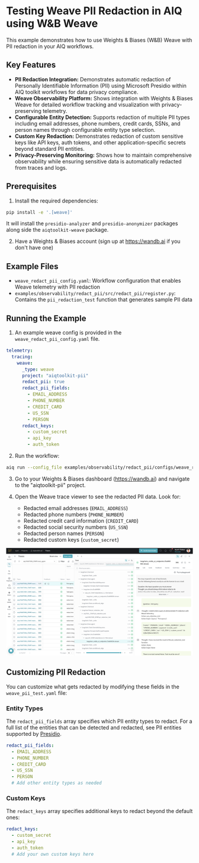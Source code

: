 <!--
SPDX-FileCopyrightText: Copyright (c) 2025, NVIDIA CORPORATION & AFFILIATES. All rights reserved.
SPDX-License-Identifier: Apache-2.0

Licensed under the Apache License, Version 2.0 (the "License");
you may not use this file except in compliance with the License.
You may obtain a copy of the License at

http://www.apache.org/licenses/LICENSE-2.0

Unless required by applicable law or agreed to in writing, software
distributed under the License is distributed on an "AS IS" BASIS,
WITHOUT WARRANTIES OR CONDITIONS OF ANY KIND, either express or implied.
See the License for the specific language governing permissions and
limitations under the License.
-->

<!--
  SPDX-FileCopyrightText: Copyright (c) 2024-2025 NVIDIA CORPORATION & AFFILIATES. All rights reserved.
  SPDX-License-Identifier: Apache-2.0
-->

# Testing Weave PII Redaction in AIQ using W&B Weave

This example demonstrates how to use Weights & Biases (W&B) Weave with PII redaction in your AIQ workflows.

## Key Features

- **PII Redaction Integration:** Demonstrates automatic redaction of Personally Identifiable Information (PII) using Microsoft Presidio within AIQ toolkit workflows for data privacy compliance.
- **Weave Observability Platform:** Shows integration with Weights & Biases Weave for detailed workflow tracking and visualization with privacy-preserving telemetry.
- **Configurable Entity Detection:** Supports redaction of multiple PII types including email addresses, phone numbers, credit cards, SSNs, and person names through configurable entity type selection.
- **Custom Key Redaction:** Demonstrates redaction of custom sensitive keys like API keys, auth tokens, and other application-specific secrets beyond standard PII entities.
- **Privacy-Preserving Monitoring:** Shows how to maintain comprehensive observability while ensuring sensitive data is automatically redacted from traces and logs.

## Prerequisites

1. Install the required dependencies:

```bash
pip install -e '.[weave]'
```

It will install the `presidio-analyzer` and `presidio-anonymizer` packages along side the `aiqtoolkit-weave` package.

2. Have a Weights & Biases account (sign up at https://wandb.ai if you don't have one)

## Example Files

- `weave_redact_pii_config.yaml`: Workflow configuration that enables Weave telemetry with PII redaction
- `examples/observability/redact_pii/src/redact_pii/register.py`: Contains the `pii_redaction_test` function that generates sample PII data

## Running the Example

1. An example weave config is provided in the `weave_redact_pii_config.yaml` file.

```yaml
telemetry:
  tracing:
    weave:
      _type: weave
      project: "aiqtoolkit-pii"
      redact_pii: true
      redact_pii_fields:
        - EMAIL_ADDRESS
        - PHONE_NUMBER
        - CREDIT_CARD
        - US_SSN
        - PERSON
      redact_keys:
        - custom_secret
        - api_key
        - auth_token
```

2. Run the workflow:

```bash
aiq run --config_file examples/observability/redact_pii/configs/weave_redact_pii_config.yml --input "Test query"
```

3. Go to your Weights & Biases dashboard (https://wandb.ai) and navigate to the "aiqtoolkit-pii" project.

4. Open the Weave trace viewer to see the redacted PII data. Look for:
   - Redacted email addresses (`EMAIL_ADDRESS`)
   - Redacted phone numbers (`PHONE_NUMBER`)
   - Redacted credit card information (`CREDIT_CARD`)
   - Redacted social security numbers (`US_SSN`)
   - Redacted person names (`PERSON`)
   - Redacted custom keys (`custom_secret`)

![Weave PII Redaction](images/redact_weave_trace.png)

## Customizing PII Redaction

You can customize what gets redacted by modifying these fields in the `weave_pii_test.yaml` file:

### Entity Types

The `redact_pii_fields` array specifies which PII entity types to redact. For a full list of the entities that can be detected and redacted, see PII entities supported by [Presidio](https://microsoft.github.io/presidio/supported_entities/).

```yaml
redact_pii_fields:
  - EMAIL_ADDRESS
  - PHONE_NUMBER
  - CREDIT_CARD
  - US_SSN
  - PERSON
  # Add other entity types as needed
```

### Custom Keys

The `redact_keys` array specifies additional keys to redact beyond the default ones:

```yaml
redact_keys:
  - custom_secret
  - api_key
  - auth_token
  # Add your own custom keys here
```
